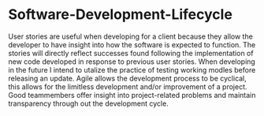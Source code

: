 # Software-Development-Lifecycle

User stories are useful when developing for a client because they allow the developer to have insight into how the software is expected to function.
The stories will directly reflect successes found following the implementation of new code developed in response to previous user stories.
When developing in the future I intend to utalize the practice of testing working modles before releasing an update. Agile allows the
development process to be cyclical, this allows for the limitless development and/or improvement of a project. Good teammembers offer insight into 
project-related problems and maintain transparency through out the development cycle.
